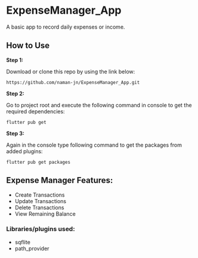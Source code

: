 # ExpenseManager_App
A basic app to record daily expenses or income.


## How to Use 

**Step 1:**

Download or clone this repo by using the link below:

```
https://github.com/naman-jn/ExpenseManager_App.git
```

**Step 2:**

Go to project root and execute the following command in console to get the required dependencies: 

```
flutter pub get 
```

**Step 3:**

Again in the console type following command to get the packages from added plugins:

```
flutter pub get packages 
```

## Expense Manager Features:

* Create Transactions
* Update Transactions
* Delete Transactions
* View Remaining Balance

### Libraries/plugins used:

* sqflite
* path_provider


